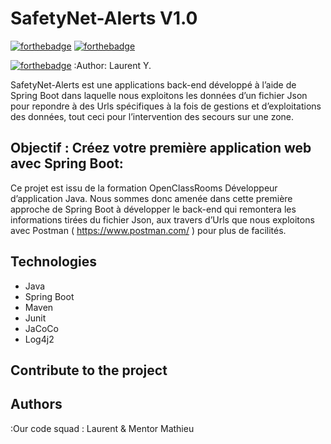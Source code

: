 
SafetyNet-Alerts    V1.0
========================
[![forthebadge](https://forthebadge.com/images/badges/made-with-java.svg)](https://forthebadge.com)  [![forthebadge](https://forthebadge.com/images/badges/uses-git.svg)](https://forthebadge.com)

[![forthebadge](https://forthebadge.com/images/badges/built-by-developers.svg)](https://forthebadge.com)
:Author: Laurent Y.

SafetyNet-Alerts est une applications back-end développé à l’aide de Spring Boot dans laquelle nous exploitons les données d’un fichier Json pour repondre à des Urls spécifiques à la fois de gestions et d’exploitations des données, tout ceci pour l’intervention des secours sur une zone.

Objectif : Créez votre première application web avec Spring Boot:
------------
Ce projet est issu de la formation OpenClassRooms Développeur d’application Java.
Nous sommes donc amenée dans cette première approche de Spring Boot à développer le back-end qui remontera les informations tirées du fichier Json, aux travers d’Urls que nous exploitons avec Postman ( https://www.postman.com/ ) pour plus de facilités.

Technologies
------------
* Java
* Spring Boot 
* Maven
* Junit
* JaCoCo
* Log4j2

Contribute to the project
------------

## Authors
:Our code squad : Laurent & Mentor Mathieu
